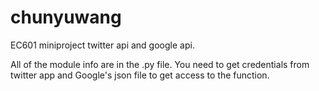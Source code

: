 # chunyuwang
EC601 miniproject twitter api and google api.

All of the module info are in the .py file. You need to get credentials from twitter app and Google's json file to get access to the function.
